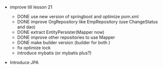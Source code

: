 - improve till lesson 21
  - DONE use new version of springboot and optimize pom.xml
  - DONE improve OrgRepository like EmpRepository (use ChangeStatus and dao)
  - DONE extract EntityPersister(Mapper now)
  - DONE improve other repositories to use Mapper
  - DONE make builder version (builder for both )
  - fix optimize lock
  - introduce mybatis (or mybatis plus?)

- Introduce JPA
